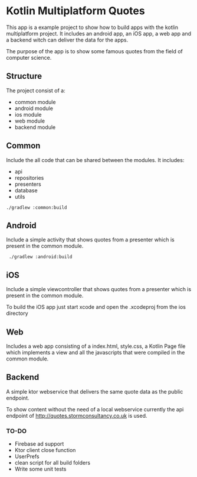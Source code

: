 # Kotlin Multiplatform Quotes

This app is a example project to show how to build apps with the kotlin multiplatform project. 
It includes an android app, an iOS app, a web app and a backend witch can deliver the data for the apps.

The purpose of the app is to show some famous quotes from the field of computer science.

## Structure

The project consist of a:
- common module
- android module
- ios module
- web module
- backend module

## Common

Include the all code that can be shared between the modules.
It includes:
- api 
- repositories
- presenters
- database
- utils

```
./gradlew :common:build
```

## Android

Include a simple activity that shows quotes from a presenter which is present in the common module.

```
 ./gradlew :android:build
```

## iOS

Include a simple viewcontroller that shows quotes from a presenter which is present in the common module.
 
To build the iOS app just start xcode and open the .xcodeproj from the ios directory


## Web

Includes a web app consisting of a index.html, style.css, a Kotlin Page file which implements a view and all the javascripts that were compiled in the common module.

## Backend

A simple ktor webservice that delivers the same quote data as the public endpoint. 

To show content without the need of a local webservice currently the api endpoint of http://quotes.stormconsultancy.co.uk is used.

### TO-DO

- Firebase ad support
- Ktor client close function
- UserPrefs
- clean script for all build folders
- Write some unit tests
